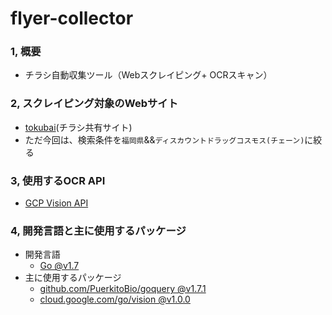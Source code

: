 # flyer-collector


### 1, 概要
- チラシ自動収集ツール（Webスクレイピング+ OCRスキャン）


### 2, スクレイピング対象のWebサイト
- [tokubai](https://tokubai.co.jp/)(チラシ共有サイト)
- ただ今回は、検索条件を`福岡県`&&`ディスカウントドラッグコスモス(チェーン)`に絞る


### 3, 使用するOCR API
- [GCP Vision API](https://cloud.google.com/vision?authuser=1)


### 4, 開発言語と主に使用するパッケージ
- 開発言語
  -  [Go @v1.7](https://go.dev/)
- 主に使用するパッケージ
  - [github.com/PuerkitoBio/goquery @v1.7.1](https://pkg.go.dev/github.com/PuerkitoBio/goquery@v1.7.1)
  - [cloud.google.com/go/vision @v1.0.0](https://pkg.go.dev/cloud.google.com/go/vision@v1.0.0)

